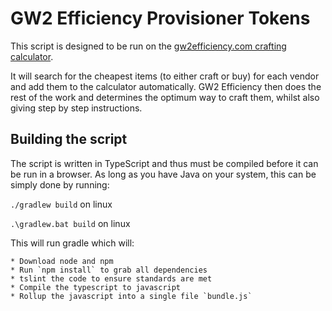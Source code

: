 # GW2 Efficiency Provisioner Tokens

This script is designed to be run on the [gw2efficiency.com crafting calculator](https://gw2efficiency.com/crafting/calculator/).

It will search for the cheapest items
(to either craft or buy)
for each vendor and add them to the calculator automatically.
GW2 Efficiency then does the rest of the work and determines the optimum way to craft them,
whilst also giving step by step instructions.

## Building the script

The script is written in TypeScript and thus must be compiled before it can be run in a browser.
As long as you have Java on your system, this can be simply done by running:

`./gradlew build` on linux

`.\gradlew.bat build` on linux

This will run gradle which will:

	* Download node and npm
	* Run `npm install` to grab all dependencies
	* tslint the code to ensure standards are met
	* Compile the typescript to javascript
	* Rollup the javascript into a single file `bundle.js`
